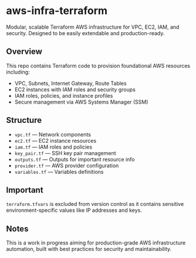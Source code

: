 # aws-infra-terraform

Modular, scalable Terraform AWS infrastructure for VPC, EC2, IAM, and security. Designed to be easily extendable and production-ready.

## Overview

This repo contains Terraform code to provision foundational AWS resources including:

- VPC, Subnets, Internet Gateway, Route Tables  
- EC2 instances with IAM roles and security groups  
- IAM roles, policies, and instance profiles  
- Secure management via AWS Systems Manager (SSM)  

## Structure

- `vpc.tf` — Network components  
- `ec2.tf` — EC2 instance resources  
- `iam.tf` — IAM roles and policies  
- `key_pair.tf` — SSH key pair management  
- `outputs.tf` — Outputs for important resource info  
- `provider.tf` — AWS provider configuration  
- `variables.tf` — Variables definitions  

## Important

`terraform.tfvars` is excluded from version control as it contains sensitive environment-specific values like IP addresses and keys.

## Notes

This is a work in progress aiming for production-grade AWS infrastructure automation, built with best practices for security and maintainability.